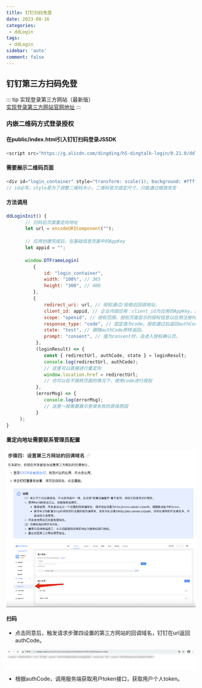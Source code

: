 ```yaml
---
title: 钉钉扫码免登
date: 2023-08-16
categories: 
 - ddLogin
tags: 
 - ddLogin
sidebar: 'auto'
comment: false
---
```


## 钉钉第三方扫码免登

::: tip
实现登录第三方网站（最新版）<br />
[实现登录第三方网站官网地址](https://open.dingtalk.com/document/orgapp/tutorial-obtaining-user-personal-informatio)
:::

### 内嵌二维码方式登录授权

#### 在public/index.html引入钉钉扫码登录JSSDK

```javascript
<script src="https://g.alicdn.com/dingding/h5-dingtalk-login/0.21.0/ddlogin.js"></script>
```

#### 需要展示二维码页面

```javascript
<div id="login_container" style="transform: scale(1); background: #ffffff"></div>
// id必写，style是为了调整二维码大小，二维码官方固定尺寸，只能通过缩放改变
```

#### 方法调用

```javascript
ddLoginInit() {
       // 扫码后页面重定向地址
       let url = encodeURIComponent("");
 
       // 应用创建完成后，在基础信息页面中的AppKey
       let appid = "";
 
       window.DTFrameLogin(
          {
              id: "login_container",
              width: "100%", // 365
              height: "300", // 400
          },
          {
              redirect_uri: url, // 授权通过/拒绝后回调地址。
              client_id: appid, // 企业内部应用：client_id为应用的AppKey。第三方企业应用：client_id为应用的SuiteKey。
              scope: "openid", // 授权范围，授权页面显示的授权信息以应用注册时配置的为准。
              response_type: "code", // 固定值为code。授权通过后返回authCode。
              state: "test", // 跟随authCode原样返回。
              prompt: "consent", // 值为consent时，会进入授权确认页。
           },
           (loginResult) => {
              const { redirectUrl, authCode, state } = loginResult;
              console.log(redirectUrl, authCode);
              // 这里可以直接进行重定向
              window.location.href = redirectUrl;
              // 也可以在不跳转页面的情况下，使用code进行授权
           },
           (errorMsg) => {
              console.log(errorMsg);
              // 这里一般需要展示登录失败的具体原因
           }
     );
}
```

#### 重定向地址需要联系管理员配置

<img src='../../assets/image/ddLogin/dd_img1.png' alt="" style='display: block;margin: 0 auto' />

#### 扫码

- 点击同意后，触发请求步骤四设置的第三方网站的回调域名，钉钉在url返回authCode。

<img src='../../assets/image/ddLogin/dd_img2.png' alt="" style='display: block;margin: 0 auto' />

- 根据authCode，调用服务端获取用户token接口，获取用户个人token。

